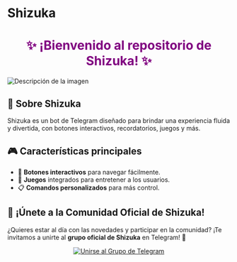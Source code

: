 # Shizuka 
<h1 style="color:purple; text-align:center;">✨ ¡Bienvenido al repositorio de Shizuka! ✨</h1>

![Descripción de la imagen](https://i.postimg.cc/HszJs3HT/Add-Text-04-01-08-15-16.jpg)

## 🌟 Sobre Shizuka
Shizuka es un bot de Telegram diseñado para brindar una experiencia fluida y divertida, con botones interactivos, recordatorios, juegos y más.

## 🎮 Características principales
- 🔘 **Botones interactivos** para navegar fácilmente.
- 🎲 **Juegos** integrados para entretener a los usuarios.
- 📋 **Comandos personalizados** para más control.

## 🤝 ¡Únete a la Comunidad Oficial de Shizuka!

¿Quieres estar al día con las novedades y participar en la comunidad? ¡Te invitamos a unirte al **grupo oficial de Shizuka** en Telegram! 🌟

<p align="center">
  <a href="https://t.me/+9TmlZbg9aGUyYTRh">
    <img src="https://img.shields.io/badge/Únete%20al%20grupo-Telegram-blue?style=for-the-badge&logo=telegram" alt="Unirse al Grupo de Telegram">
  </a>
</p>
